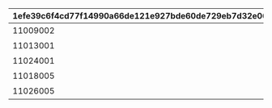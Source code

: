 |1efe39c6f4cd77f14990a66de121e927bde60de729eb7d32e06b24836e36ca7e|523c6021389fc376879d65cd54634f5db7cb9145ede27539d9abede4fdb71b88|c12f6a16714e09fa5428fc810b18a240278be3bdfd90b37b8e01d41574ba1657|424b7b78ae487a0c297c738004a5c1250555bb34fa839ea3bc458b50726b9253|1b8d2b9be01e787e4e174632b440c66eada61b6771fca5cb817759dda619dd96|acebae422cf34bd959d374ad8f9764dcc81d836ce13aefc4ea69315d50becd80|9875dc2ee052218f6bccb3517ab1ffad3024fc3e4a6ae44c2565039ccdc657d2|ae3e51bb662a93bdffdc49c594644eaada1258ce4679155bf384caf9d5e6a70c|0ac59b7dcac01b99b0ac0f6bef922b7429efdcb2f195a1d74e5248c0bc649e89|965cfb5f0aeca768488f80d494d0394139c52a0b05b1eec3eaf3037e759a41e6|8a203b4d1d4ed87cff99e4f55b69ba881f0e96c3db4e9e606850b1c6bd9c7377|
| --- | --- | --- | --- | --- | --- | --- | --- | --- | --- | --- |
|11009002|-175|101|2030/12/17 14:59:59|180010|-580|聖跡調査Lv1|11009|2015/12/17 15:00:00|109|1|
|11013001|30|101|2030/12/17 14:59:59|180010|200|聖跡調査Lv2|11013|2015/12/17 15:00:00|109|2|
|11024001|30|101|2030/12/17 14:59:59|180010|480|聖跡調査Lv3|11024|2015/12/17 15:00:00|109|3|
|11018005|110|101|2030/12/17 14:59:59|190010|190|神殿調査Lv1|11018|2015/12/17 15:00:00|112|4|
|11026005|120|101|2030/12/17 14:59:59|190010|-450|神殿調査Lv2|11026|2015/12/17 15:00:00|112|5|